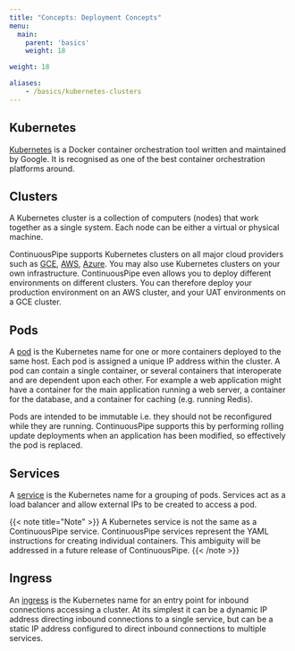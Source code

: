 ```yaml
---
title: "Concepts: Deployment Concepts"
menu:
  main:
    parent: 'basics'
    weight: 18

weight: 18

aliases:
    - /basics/kubernetes-clusters
---
```


## Kubernetes

[Kubernetes](https://kubernetes.io) is a Docker container orchestration tool written and maintained by Google. It is recognised as one of the best container orchestration platforms around. 

## Clusters

A Kubernetes cluster is a collection of computers (nodes) that work together as a single system. Each node can be either a virtual or physical machine. 

ContinuousPipe supports Kubernetes clusters on all major cloud providers such as [GCE](https://cloud.google.com/container-engine/), [AWS](https://aws.amazon.com/), [Azure](https://azure.microsoft.com/en-au/). You may also use Kubernetes clusters on your own infrastructure. ContinuousPipe even allows you to deploy different environments on different clusters. You can therefore deploy your production environment on an AWS cluster, and your UAT environments on a GCE cluster.

## Pods

A [pod](https://kubernetes.io/docs/concepts/workloads/pods/pod-overview/) is the Kubernetes name for one or more containers deployed to the same host. Each pod is assigned a unique IP address within the cluster. A pod can contain a single container, or several containers that interoperate and are dependent upon each other. For example a web application might have a container for the main application running a web server, a container for the database, and a container for caching (e.g. running Redis).

Pods are intended to be immutable i.e. they should not be reconfigured while they are running. ContinuousPipe supports this by performing rolling update deployments when an application has been modified, so effectively the pod is replaced.

## Services

A [service](https://kubernetes.io/docs/concepts/services-networking/service/) is the Kubernetes name for a grouping of pods. Services act as a load balancer and allow external IPs to be created to access a pod.

{{< note title="Note" >}}
A Kubernetes service is not the same as a ContinuousPipe service. ContinuousPipe services represent the YAML instructions for creating individual containers. This ambiguity will be addressed in a future release of ContinuousPipe.
{{< /note >}}

## Ingress

An [ingress](https://kubernetes.io/docs/concepts/services-networking/ingress/#what-is-ingress) is the Kubernetes name for an entry point for inbound connections accessing a cluster. At its simplest it can be a dynamic IP address directing inbound connections to a single service, but can be a static IP address configured to direct inbound connections to multiple services.

